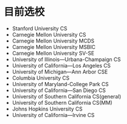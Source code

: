 # 目前选校

- Stanford University CS
- Carnegie Mellon University CS
- Carnegie Mellon University MCDS
- Carnegie Mellon University MSBIC
- Carnegie Mellon University SV-SE
- University of Illinois—Urbana-Champaign CS
- University of California—Los Angeles CS
- University of Michigan—Ann Arbor CSE
- Columbia University CS
- University of Maryland-College Park CS
- University of California—San Diego CS
- University of Southern California CS(general)
- University of Southern California CS(MM)
- Johns Hopkins University CS
- University of California—Irvine CS
